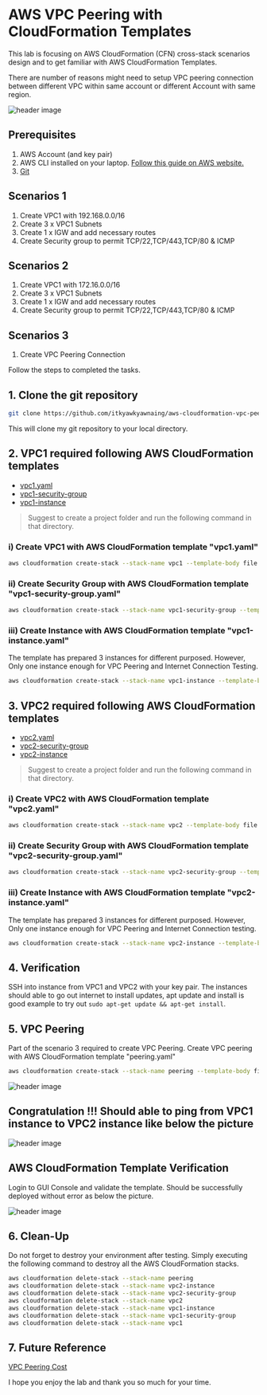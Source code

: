 # AWS VPC Peering with CloudFormation Templates

This lab is focusing on AWS CloudFormation (CFN) cross-stack scenarios design and to get familiar with AWS CloudFormation Templates.

There are number of reasons might need to setup VPC peering connection between different VPC within same account or different Account with same region. 

![header image](img/topology.png)

## Prerequisites
1. AWS Account (and key pair)
2. AWS CLI installed on your laptop. [Follow this guide on AWS website.](https://docs.aws.amazon.com/cli/latest/userguide/install-macos.html)
3. [Git](https://git-scm.com/downloads)

## Scenarios 1
1. Create VPC1 with 192.168.0.0/16
2. Create 3 x VPC1 Subnets
3. Create 1 x IGW and add necessary routes
4. Create Security group to permit TCP/22,TCP/443,TCP/80 & ICMP

## Scenarios 2
1. Create VPC1 with 172.16.0.0/16
2. Create 3 x VPC1 Subnets
3. Create 1 x IGW and add necessary routes
4. Create Security group to permit TCP/22,TCP/443,TCP/80 & ICMP

## Scenarios 3
1. Create VPC Peering Connection

Follow the steps to completed the tasks.

## 1. Clone the git repository
```bash
git clone https://github.com/itkyawkyawnaing/aws-cloudformation-vpc-peering.git
```
This will clone my git repository to your local directory.

## 2. VPC1 required following AWS CloudFormation templates
- [vpc1.yaml](./vpc1.yaml)
- [vpc1-security-group](./vpc1-security-group.yaml)
- [vpc1-instance](./vpc1-instance.yaml)

> Suggest to create a project folder and run the following command in that directory.

### i) Create VPC1 with AWS CloudFormation template "vpc1.yaml"

```bash
aws cloudformation create-stack --stack-name vpc1 --template-body file://vpc1.yaml
```
### ii) Create Security Group with AWS CloudFormation template "vpc1-security-group.yaml"

```bash
aws cloudformation create-stack --stack-name vpc1-security-group --template-body file://vpc1-security-group.yaml
```
### iii) Create Instance with AWS CloudFormation template "vpc1-instance.yaml"
The template has prepared 3 instances for different purposed. However, Only one instance enough for VPC Peering and Internet Connection Testing.

```bash
aws cloudformation create-stack --stack-name vpc1-instance --template-body file://vpc1-instance.yaml
```

## 3. VPC2 required following AWS CloudFormation templates
- [vpc2.yaml](./vpc2.yaml)
- [vpc2-security-group](./vpc2-security-group.yaml)
- [vpc2-instance](./vpc2-instance.yaml)

> Suggest to create a project folder and run the following command in that directory.

### i) Create VPC2 with AWS CloudFormation template "vpc2.yaml"

```bash
aws cloudformation create-stack --stack-name vpc2 --template-body file://vpc2.yaml
```
### ii) Create Security Group with AWS CloudFormation template "vpc2-security-group.yaml"

```bash
aws cloudformation create-stack --stack-name vpc2-security-group --template-body file://vpc2-security-group.yaml
```
### iii) Create Instance with AWS CloudFormation template "vpc2-instance.yaml"
The template has prepared 3 instances for different purposed. However, Only one instance enough for VPC Peering and Internet Connection testing.

```bash
aws cloudformation create-stack --stack-name vpc2-instance --template-body file://vpc2-instance.yaml
```
## 4. Verification 
SSH into instance from VPC1 and VPC2 with your key pair. The instances should able to go out internet to install updates, apt update and install is good example to try out `sudo apt-get update && apt-get install`.

## 5. VPC Peering
Part of the scenario 3 required to create VPC Peering. Create VPC peering with AWS CloudFormation template "peering.yaml"
```bash
aws cloudformation create-stack --stack-name peering --template-body file://peering.yaml
```
![header image](img/peering.jpeg)

## Congratulation !!! Should able to ping from VPC1 instance to VPC2 instance like below the picture

![header image](img/ping.png)

## AWS CloudFormation Template Verification
Login to GUI Console and validate the template. Should be successfully deployed without error as below the picture.

![header image](img/cfn.png)

## 6. Clean-Up
Do not forget to destroy your environment after testing. Simply executing the following command to destroy all the AWS CloudFormation stacks.
```bash
aws cloudformation delete-stack --stack-name peering                                 
aws cloudformation delete-stack --stack-name vpc2-instance
aws cloudformation delete-stack --stack-name vpc2-security-group 
aws cloudformation delete-stack --stack-name vpc2               
aws cloudformation delete-stack --stack-name vpc1-instance
aws cloudformation delete-stack --stack-name vpc1-security-group
aws cloudformation delete-stack --stack-name vpc1               
```
## 7. Future Reference
[VPC Peering Cost](https://aws.amazon.com/about-aws/whats-new/2021/05/amazon-vpc-announces-pricing-change-for-vpc-peering/) 

I hope you enjoy the lab and thank you so much for your time.